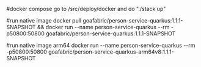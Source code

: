 #docker compose
go to /src/deploy/docker and do "./stack up"

#run native image
docker pull goafabric/person-service-quarkus:1.1.1-SNAPSHOT && docker run --name person-service-quarkus --rm -p50800:50800 goafabric/person-service-quarkus:1.1.1-SNAPSHOT

#run native image arm64
docker run --name person-service-quarkus --rm -p50800:50800 goafabric/person-service-quarkus-arm64v8:1.1.1-SNAPSHOT

